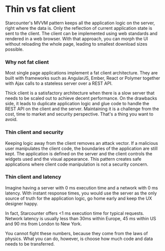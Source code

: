 # Thin vs fat client

Starcounter's MVVM pattern keeps all the application logic on the server, right where the data is. Only the reflection of current application state is sent to the client. The client can be implemented using web standards and rendered in a web browser. With that approach, you can morph the UI without reloading the whole page, leading to smallest download sizes possible.

### Why not fat client

Most single page applications implement a fat client architecture. They are built with frameworks such as AngularJS, Ember, React or Polymer together with Ajax calls to a stateless server over a REST API.

Thick client is a satisfactory architecture when there is a slow server that needs to be scaled out to achieve decent performance. On the drawbacks side, it leads to duplicate application logic and glue code to handle the REST API on the client and the server. Maintaining it is a challenge from the cost, time to market and security perspective. That's a thing you want to avoid.

### Thin client and security

Keeping logic away from the client removes an attack vector. If a malicious user manipulates the client code, the boundaries of the application are still kept. The application is defined on the server and the client controls the widgets used and the visual appearance. This pattern creates safe applications where client code manipulation is not a security concern.

### Thin client and latency

Imagine having a server with 0 ms execution time and a network with 0 ms latency. With instant response times, you would use the server as the only source of truth for the application logic, go home early and keep the UX designer happy.

In fact, Starcounter offers &lt;1 ms execution time for typical requests. Network latency is usually less than 30ms within Europe, 45 ms within US and 90 ms from London to New York.

You cannot fight these numbers, because they come from the laws of physics. What you can do, however, is choose how much code and data needs to be transferred.

